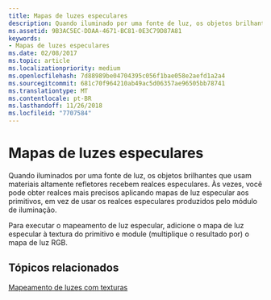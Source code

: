 ```yaml
---
title: Mapas de luzes especulares
description: Quando iluminado por uma fonte de luz, os objetos brilhantes que usam materiais altamente refletores recebem realces especulares.
ms.assetid: 9B3AC5EC-DDAA-4671-BC81-0E3C79D87A81
keywords:
- Mapas de luzes especulares
ms.date: 02/08/2017
ms.topic: article
ms.localizationpriority: medium
ms.openlocfilehash: 7d88989be04704395c056f1bae058e2aefd1a2a4
ms.sourcegitcommit: 681c70f964210ab49ac5d06357ae96505bb78741
ms.translationtype: MT
ms.contentlocale: pt-BR
ms.lasthandoff: 11/26/2018
ms.locfileid: "7707584"
---
```

# <a name="specular-light-maps"></a>Mapas de luzes especulares


Quando iluminados por uma fonte de luz, os objetos brilhantes que usam materiais altamente refletores recebem realces especulares. Às vezes, você pode obter realces mais precisos aplicando mapas de luz especular aos primitivos, em vez de usar os realces especulares produzidos pelo módulo de iluminação.

Para executar o mapeamento de luz especular, adicione o mapa de luz especular à textura do primitivo e module (multiplique o resultado por) o mapa de luz RGB.

## <a name="span-idrelated-topicsspanrelated-topics"></a><span id="related-topics"></span>Tópicos relacionados


[Mapeamento de luzes com texturas](light-mapping-with-textures.md)

 

 




